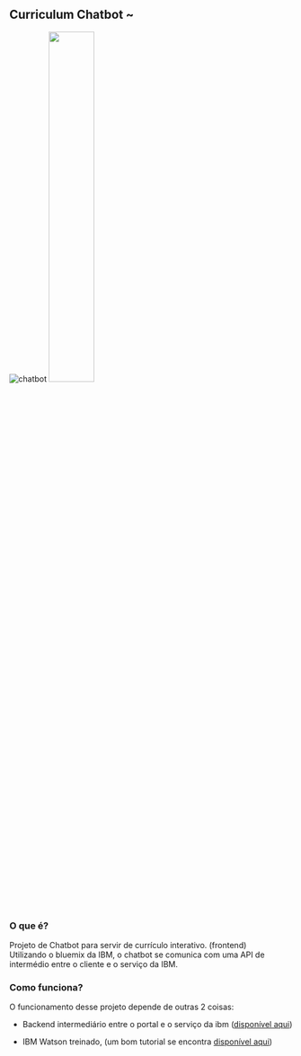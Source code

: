 ## Curriculum Chatbot ~

![chatbot](https://freesvg.org/img/1538298822.png)
<img src="https://freesvg.org/img/1538298822.png" width="40%">

### O que é?

Projeto de Chatbot para servir de currículo interativo. (frontend) <br>
Utilizando o bluemix da IBM, o chatbot se comunica com uma API de intermédio entre o cliente e o serviço da IBM. <br>

### Como funciona?

O funcionamento desse projeto depende de outras 2 coisas: <br>

- Backend intermediário entre o portal e o serviço da ibm ([disponível aqui](https://github.com/victormagalhaess/chatbot))

* IBM Watson treinado, (um bom tutorial se encontra [disponível aqui](https://www.ibm.com/developerworks/br/library/desenvolvendo-chatbots-com-watson-conversation/index.html))
